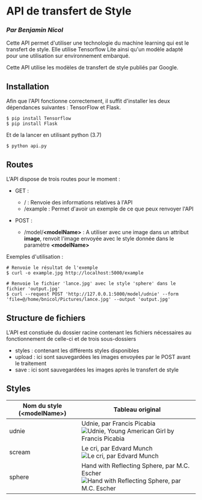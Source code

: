 
# API de transfert de Style

### *Par Benjamin Nicol*

Cette API permet d'utiliser une technologie du machine learning qui est le transfert de style. Elle utilise Tensorflow  Lite ainsi qu'un modèle adapté pour une utilisation sur environnement embarqué.

Cette API utilise les modèles de transfert de style publiés par Google.

## Installation

Afin que l'API fonctionne correctement, il suffit d'installer les deux dépendances suivantes : TensorFlow et Flask.

```
$ pip install Tensorflow
$ pip install Flask
```
Et de la lancer en utilisant python (3.7)
```
$ python api.py
```

## Routes
L'API dispose de trois routes pour le moment :

- GET :
	- / : Renvoie des informations relatives à l'API
	- /example : Permet d'avoir un exemple de ce que peux renvoyer l'API

- POST :
	- /model/**\<modelName\>** : A utiliser avec une image dans un attribut **image**, renvoit l'image envoyée avec le style donnée dans le paramètre **\<modelName\>**

Exemples d'utilisation :
```
# Renvoie le résultat de l'exemple
$ curl -o example.jpg http://localhost:5000/example

# Renvoie le fichier 'lance.jpg' avec le style 'sphere' dans le fichier 'output.jpg'
$ curl --request POST 'http://127.0.0.1:5000/model/udnie' --form 'file=@/home/bnicol/Pictures/lance.jpg' --output 'output.jpg'
```
## Structure de fichiers
L'API est constiuée du dossier racine contenant les fichiers nécessaires au fonctionnement de celle-ci et de trois sous-dossiers 

- styles : contenant les différents styles disponibles
- upload : ici sont sauvegardées les images envoyées par le POST avant le traitement
- save : ici sont sauvegardées les images après le transfert de style

## Styles
| Nom du style (\<modelName\>) | Tableau original |
|--|--|
| udnie | Udnie, par Francis Picabia![Udnie, Young American Girl by Francis Picabia](https://upload.wikimedia.org/wikipedia/en/thumb/8/82/Francis_Picabia%2C_1913%2C_Udnie_%28Young_American_Girl%2C_The_Dance%29%2C_oil_on_canvas%2C_290_x_300_cm%2C_Mus%C3%A9e_National_d%E2%80%99Art_Moderne%2C_Centre_Georges_Pompidou%2C_Paris..jpg/599px-Francis_Picabia%2C_1913%2C_Udnie_%28Young_American_Girl%2C_The_Dance%29%2C_oil_on_canvas%2C_290_x_300_cm%2C_Mus%C3%A9e_National_d%E2%80%99Art_Moderne%2C_Centre_Georges_Pompidou%2C_Paris..jpg) |
| scream | Le cri, par Edvard Munch<br/>![Le cri, par Edvard Munch](https://upload.wikimedia.org/wikipedia/commons/thumb/c/c5/Edvard_Munch%2C_1893%2C_The_Scream%2C_oil%2C_tempera_and_pastel_on_cardboard%2C_91_x_73_cm%2C_National_Gallery_of_Norway.jpg/260px-Edvard_Munch%2C_1893%2C_The_Scream%2C_oil%2C_tempera_and_pastel_on_cardboard%2C_91_x_73_cm%2C_National_Gallery_of_Norway.jpg)|
| sphere | Hand with Reflecting Sphere, par M.C. Escher<br/>![Hand with Reflecting Sphere, par M.C. Escher](https://upload.wikimedia.org/wikipedia/en/6/66/Hand_with_Reflecting_Sphere.jpg)|

